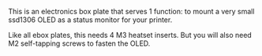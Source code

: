 This is an electronics box plate that serves 1 function: to mount a very small ssd1306 OLED as a status monitor for your printer. 

Like all ebox plates, this needs 4 M3 heatset inserts. But you will also need M2 self-tapping screws to fasten the OLED. 

